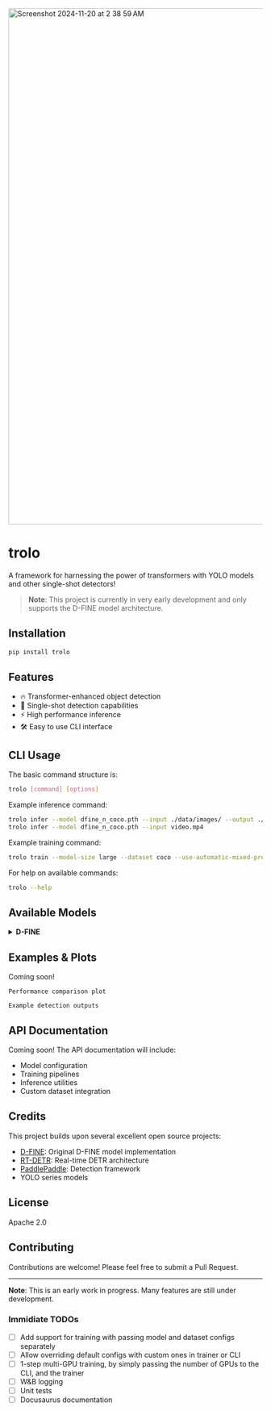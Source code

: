 <img width="1024" alt="Screenshot 2024-11-20 at 2 38 59 AM" src="https://github.com/user-attachments/assets/73311b13-a624-4736-8472-b22318bcd6b0">

# trolo

A framework for harnessing the power of transformers with YOLO models and other single-shot detectors!

> **Note**: This project is currently in very early development and only supports the D-FINE model architecture.

## Installation

```bash
pip install trolo
```


## Features

- 🔥 Transformer-enhanced object detection
- 🎯 Single-shot detection capabilities  
- ⚡ High performance inference
- 🛠️ Easy to use CLI interface

## CLI Usage

The basic command structure is:

```bash
trolo [command] [options]
```


Example inference command:
```bash
trolo infer --model dfine_n_coco.pth --input ./data/images/ --output ./data/outputs/
trolo infer --model dfine_n_coco.pth --input video.mp4
```

Example training command:
```bash
trolo train --model-size large --dataset coco --use-automatic-mixed-precision --number-of-gpus 4
```

For help on available commands:
```bash
trolo --help
```


## Available Models

<details>
<summary><b>D-FINE</b></summary>

The D-FINE model redefines regression tasks in DETR-based detectors using Fine-grained Distribution Refinement (FDR).

Available configurations:
- D-FINE-N: Lightweight model
- D-FINE-S: Small model
- D-FINE-M: Medium model  
- D-FINE-L: Large model
- D-FINE-X: Extra large model

Reference configuration files:
```yaml:trolo/configs/yaml/dfine/dfine_hgnetv2_l_coco.yml
startLine: 1
endLine: 7
```

<summary><b>TROLO-24</b></summary>
**Currently under development.**


</details>

## Examples & Plots

Coming soon!

```
Performance comparison plot
```


```
Example detection outputs
```


## API Documentation

Coming soon! The API documentation will include:

- Model configuration
- Training pipelines
- Inference utilities
- Custom dataset integration

## Credits

This project builds upon several excellent open source projects:

- [D-FINE](https://github.com/Peterande/D-FINE): Original D-FINE model implementation
- [RT-DETR](https://github.com/lyuwenyu/RT-DETR): Real-time DETR architecture
- [PaddlePaddle](https://github.com/PaddlePaddle/PaddleDetection): Detection framework
- YOLO series models

## License

Apache 2.0

## Contributing

Contributions are welcome! Please feel free to submit a Pull Request.

---

**Note**: This is an early work in progress. Many features are still under development.

### Immidiate TODOs
- [ ] Add support for training with passing model and dataset configs separately
- [ ] Allow overriding default configs with custom ones in trainer or CLI
- [ ] 1-step multi-GPU training, by simply passing the number of GPUs to the CLI, and the trainer
- [ ] W&B logging
- [ ] Unit tests
- [ ] Docusaurus documentation
